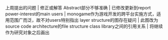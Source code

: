 上周提出的问题 | 修正或解答
Abstract部分不够准确 | 已修改更新到report
power-interest的main users | monogame作为游戏开发的跨平台实施方式，适用范围广而泛，故不对users特别指出
layer structure的图存在疑问 | 此图改为source code architecture的file structure
class library之间的引用关系 | 将继续作为研究对象之后画出

